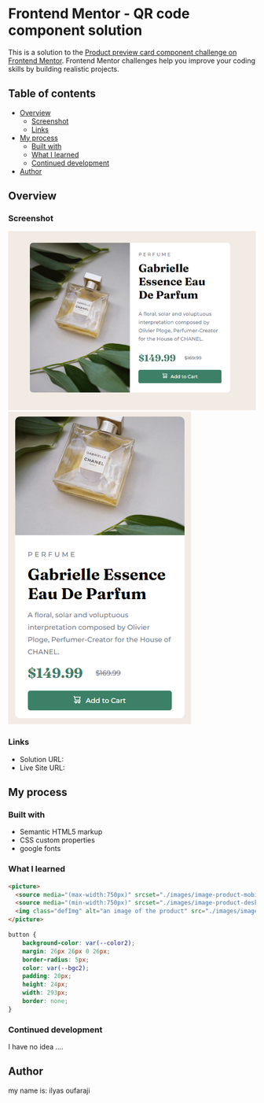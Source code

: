 # Frontend Mentor - QR code component solution

This is a solution to the [Product preview card component challenge on Frontend Mentor](https://www.frontendmentor.io/challenges/product-preview-card-component-GO7UmttRfa). Frontend Mentor challenges help you improve your coding skills by building realistic projects. 

## Table of contents

- [Overview](#overview)
  - [Screenshot](#screenshot)
  - [Links](#links)
- [My process](#my-process)
  - [Built with](#built-with)
  - [What I learned](#what-i-learned)
  - [Continued development](#continued-development)
- [Author](#author)


## Overview

### Screenshot

![](./Capture.PNG)
![](./screenshot.png)

### Links

- Solution URL: 
- Live Site URL: 

## My process

### Built with

- Semantic HTML5 markup
- CSS custom properties
- google fonts


### What I learned

```html
<picture>
  <source media="(max-width:750px)" srcset="./images/image-product-mobile.jpg" width="100%" height="241">
  <source media="(min-width:750px)" srcset="./images/image-product-desktop.jpg" width="100%" height="450">
  <img class="defImg" alt="an image of the product" src="./images/image-product-mobile.jpg" width="100%" height="100%">
</picture>
```
```css
button {
    background-color: var(--color2);
    margin: 26px 26px 0 26px;
    border-radius: 5px;
    color: var(--bgc2);
    padding: 20px;
    height: 24px;
    width: 293px;
    border: none;
}
```
### Continued development

I have no idea ....


## Author

my name is: ilyas oufaraji
